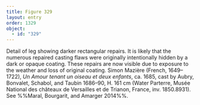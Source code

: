 ```yaml
---
title: Figure 329
layout: entry
order: 1329
object:
  - id: "329"
---
```


Detail of leg showing darker rectangular repairs. It is likely that the numerous repaired casting flaws were originally intentionally hidden by a dark or opaque coating. These repairs are now visible due to exposure to the weather and loss of original coating. Simon Mazière (French, 1649–1722), *Un Amour tenant un oiseau et deux enfants*, ca. 1685, cast by Aubry, Bonvalet, Schabol, and Taubin 1686–90, H. 161 cm (Water Parterre, Musée National des châteaux de Versailles et de Trianon, France, inv. 1850.8931). See %%Maral, Bourgarit, and Amarger 2014%%.
